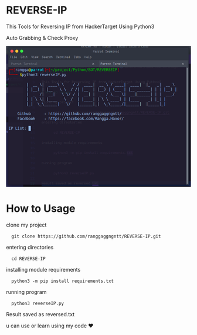 # REVERSE-IP

This Tools for Reversing IP from HackerTarget Using Python3

Auto Grabbing & Check Proxy

<img src='pict.png'>

# How to Usage

clone my project

      git clone https://github.com/ranggaggngntt/REVERSE-IP.git
      
entering directories

      cd REVERSE-IP
      
installing module requirements

      python3 -m pip install requirements.txt

running program

      python3 reverseIP.py
      
Result saved as reversed.txt

u can use or learn using my code ❤️